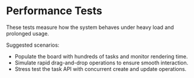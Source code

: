 # Performance Tests

These tests measure how the system behaves under heavy load and prolonged usage.

Suggested scenarios:

- Populate the board with hundreds of tasks and monitor rendering time.
- Simulate rapid drag-and-drop operations to ensure smooth interaction.
- Stress test the task API with concurrent create and update operations.
